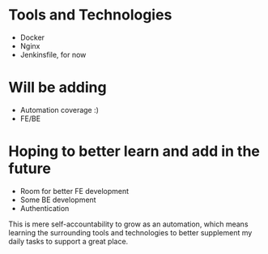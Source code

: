 # Tools and Technologies #
* Docker
* Nginx
* Jenkinsfile, for now 

# Will be adding #
* Automation coverage :)
* FE/BE

# Hoping to better learn and add in the future #
* Room for better FE development
* Some BE development
* Authentication 

This is mere self-accountability to grow as an automation, which means learning the surrounding tools and technologies to better supplement my daily tasks to support a great place.
